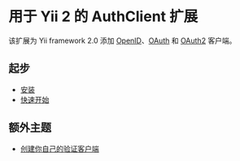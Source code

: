 用于 Yii 2 的 AuthClient 扩展
=============================

该扩展为 Yii framework 2.0 添加 [OpenID](https://openid.net/)、[OAuth](https://oauth.net/) 和 [OAuth2](https://oauth.net/2/) 客户端。


起步
----

* [安装](installation.md)
* [快速开始](quick-start.md)

额外主题
--------

* [创建你自己的验证客户端](creating-your-own-auth-clients.md)
